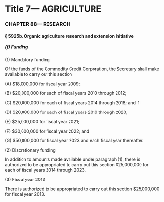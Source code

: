 
# Title 7— AGRICULTURE
### CHAPTER 88— RESEARCH
#### § 5925b. Organic agriculture research and extension initiative
##### (f) Funding

(1) Mandatory funding

Of the funds of the Commodity Credit Corporation, the Secretary shall make available to carry out this section

(A) $18,000,000 for fiscal year 2009;

(B) $20,000,000 for each of fiscal years 2010 through 2012;

(C) $20,000,000 for each of fiscal years 2014 through 2018; and  1

(D) $20,000,000 for each of fiscal years 2019 through 2020;

(E) $25,000,000 for fiscal year 2021;

(F) $30,000,000 for fiscal year 2022; and

(G) $50,000,000 for fiscal year 2023 and each fiscal year thereafter.

(2) Discretionary funding

In addition to amounts made available under paragraph (1), there is authorized to be appropriated to carry out this section $25,000,000 for each of fiscal years 2014 through 2023.

(3) Fiscal year 2013

There is authorized to be appropriated to carry out this section $25,000,000 for fiscal year 2013.

